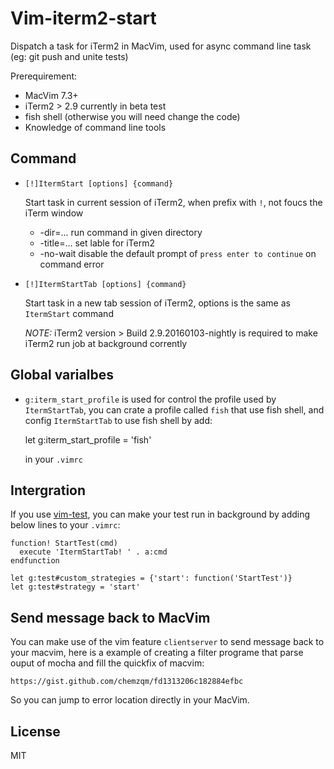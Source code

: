 # Vim-iterm2-start

Dispatch a task for iTerm2 in MacVim, used for async command line task (eg: git
push and unite tests)

Prerequirement:

* MacVim 7.3+
* iTerm2 > 2.9 currently in beta test
* fish shell (otherwise you will need change the code)
* Knowledge of command line tools

## Command

* `[!]ItermStart [options] {command}`

    Start task in current session of iTerm2, when prefix with `!`, not foucs the
    iTerm window

    * -dir=...     run command in given directory
    * -title=...   set lable for iTerm2
    * -no-wait      disable the default prompt of `press enter to continue` on
      command error

* `[!]ItermStartTab [options] {command}`

    Start task in a new tab session of iTerm2, options is the same as
    `ItermStart` command

    *NOTE:*  iTerm2 version > Build 2.9.20160103-nightly is required to make
    iTerm2 run job at background corrently

## Global varialbes

* `g:iterm_start_profile` is used for control the profile used by
  `ItermStartTab`, you can crate a profile called `fish` that use fish shell, and 
  config `ItermStartTab` to use fish shell by add:

    let g:iterm_start_profile = 'fish'

  in your `.vimrc`

## Intergration

If you use [vim-test](https://github.com/janko-m/vim-test), you can make your
test run in background by adding below lines to your `.vimrc`:

    function! StartTest(cmd)
      execute 'ItermStartTab! ' . a:cmd
    endfunction

    let g:test#custom_strategies = {'start': function('StartTest')}
    let g:test#strategy = 'start'

## Send message back to MacVim

You can make use of the vim feature `clientserver` to send message back to your
macvim, here is a example of creating a filter programe that parse ouput of
mocha and fill the quickfix of macvim:

    https://gist.github.com/chemzqm/fd1313206c182884efbc

So you can jump to error location directly in your MacVim.

## License

MIT
